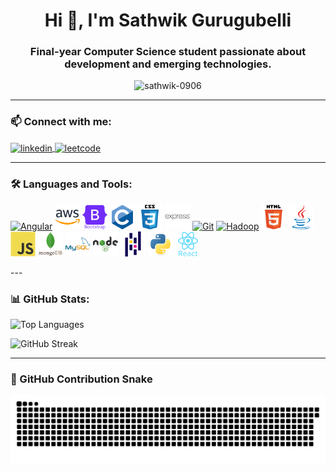 <h1 align="center">Hi 👋, I'm Sathwik Gurugubelli</h1>
<h3 align="center">Final-year Computer Science student passionate about development and emerging technologies.</h3>

<p align="center">
  <img src="https://komarev.com/ghpvc/?username=sathwik-0906&label=Profile%20views&color=0e75b6&style=flat" alt="sathwik-0906" />
</p>

---

### 📫 Connect with me:
<p align="left">
  <a href="https://linkedin.com/in/sathwik0906" target="blank">
    <img align="center" src="https://raw.githubusercontent.com/rahuldkjain/github-profile-readme-generator/master/src/images/icons/Social/linked-in-alt.svg" alt="linkedin" height="30" width="40" />
  </a>
  <a href="https://www.leetcode.com/u/sathwik_0906/" target="blank">
    <img align="center" src="https://raw.githubusercontent.com/rahuldkjain/github-profile-readme-generator/master/src/images/icons/Social/leet-code.svg" alt="leetcode" height="30" width="40" />
  </a>
</p>

---

### 🛠️ Languages and Tools:

<p align="left">
  <a href="https://angular.io" target="_blank"><img src="https://angular.io/assets/images/logos/angular/angular.svg" width="40" height="40" alt="Angular" /></a>
  <a href="https://aws.amazon.com" target="_blank"><img src="https://raw.githubusercontent.com/devicons/devicon/master/icons/amazonwebservices/amazonwebservices-original-wordmark.svg" width="40" height="40" alt="AWS" /></a>
  <a href="https://getbootstrap.com" target="_blank"><img src="https://raw.githubusercontent.com/devicons/devicon/master/icons/bootstrap/bootstrap-plain-wordmark.svg" width="40" height="40" alt="Bootstrap" /></a>
  <a href="https://www.cprogramming.com/" target="_blank"><img src="https://raw.githubusercontent.com/devicons/devicon/master/icons/c/c-original.svg" width="40" height="40" alt="C" /></a>
  <a href="https://www.w3schools.com/css/" target="_blank"><img src="https://raw.githubusercontent.com/devicons/devicon/master/icons/css3/css3-original-wordmark.svg" width="40" height="40" alt="CSS3" /></a>
  <a href="https://expressjs.com" target="_blank"><img src="https://raw.githubusercontent.com/devicons/devicon/master/icons/express/express-original-wordmark.svg" width="40" height="40" alt="Express" /></a>
  <a href="https://git-scm.com/" target="_blank"><img src="https://www.vectorlogo.zone/logos/git-scm/git-scm-icon.svg" width="40" height="40" alt="Git" /></a>
  <a href="https://hadoop.apache.org/" target="_blank"><img src="https://www.vectorlogo.zone/logos/apache_hadoop/apache_hadoop-icon.svg" width="40" height="40" alt="Hadoop" /></a>
  <a href="https://www.w3.org/html/" target="_blank"><img src="https://raw.githubusercontent.com/devicons/devicon/master/icons/html5/html5-original-wordmark.svg" width="40" height="40" alt="HTML5" /></a>
  <a href="https://www.java.com" target="_blank"><img src="https://raw.githubusercontent.com/devicons/devicon/master/icons/java/java-original.svg" width="40" height="40" alt="Java" /></a>
  <a href="https://developer.mozilla.org/en-US/docs/Web/JavaScript" target="_blank"><img src="https://raw.githubusercontent.com/devicons/devicon/master/icons/javascript/javascript-original.svg" width="40" height="40" alt="JavaScript" /></a>
  <a href="https://www.mongodb.com/" target="_blank"><img src="https://raw.githubusercontent.com/devicons/devicon/master/icons/mongodb/mongodb-original-wordmark.svg" width="40" height="40" alt="MongoDB" /></a>
  <a href="https://www.mysql.com/" target="_blank"><img src="https://raw.githubusercontent.com/devicons/devicon/master/icons/mysql/mysql-original-wordmark.svg" width="40" height="40" alt="MySQL" /></a>
  <a href="https://nodejs.org" target="_blank"><img src="https://raw.githubusercontent.com/devicons/devicon/master/icons/nodejs/nodejs-original-wordmark.svg" width="40" height="40" alt="NodeJS" /></a>
  <a href="https://pandas.pydata.org/" target="_blank"><img src="https://raw.githubusercontent.com/devicons/devicon/2ae2a900d2f041da66e950e4d48052658d850630/icons/pandas/pandas-original.svg" width="40" height="40" alt="Pandas" /></a>
  <a href="https://www.python.org" target="_blank"><img src="https://raw.githubusercontent.com/devicons/devicon/master/icons/python/python-original.svg" width="40" height="40" alt="Python" /></a>
  <a href="https://reactjs.org/" target="_blank"><img src="https://raw.githubusercontent.com/devicons/devicon/master/icons/react/react-original-wordmark.svg" width="40" height="40" alt="React" /></a>
</p>
---

### 📊 GitHub Stats:

<p align="left">
  <img src="https://github-readme-stats.vercel.app/api/top-langs?username=sathwik-0906&show_icons=true&locale=en&layout=compact" alt="Top Languages" />
</p>

<p align="left">
  <img src="https://github-readme-streak-stats.herokuapp.com/?user=sathwik-0906&" alt="GitHub Streak" />
</p>

---

### 🐍 GitHub Contribution Snake

![snake gif](https://github.com/Sathwik-0906/Sathwik-0906/blob/output/github-contribution-grid-snake-dark.svg)


<br><br>
